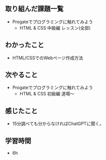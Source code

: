 ## 取り組んだ課題一覧
- Progateでプログラミングに触れてみよう
     -  HTML & CSS 中級編 レッスン(全部)

## わかったこと
-  HTML/CSSでのWebページ作成方法

## 次やること
-  Progateでプログラミングに触れてみよう
     -  HTML & CSS 初級編 道場〜

## 感じたこと
-  15分調べても分からなければChatGPTに聞く。

## 学習時間
- 6h